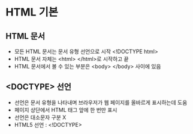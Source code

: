 # HTML 기본
## HTML 문서
- 모든 HTML 문서는 문서 유형 선언으로 시작 \<!DOCTYPE html>
- HTML 문서 자체는 \<html> \</html>로 시작하고 끝
- HTML 문서에서 볼 수 있는 부분은 \<body> \</body> 사이에 있음

## \<DOCTYPE> 선언
- 선언은 문서 유형을 나타내며 브라우저가 웹 페이지를 올바르게 표시하는데 도움
- 페이지 상단에서 HTML 태그 앞에 한 번만 표시
- 선언은 대소문자 구분 X
- HTML5 선언 : \<!DOCTYPE>
